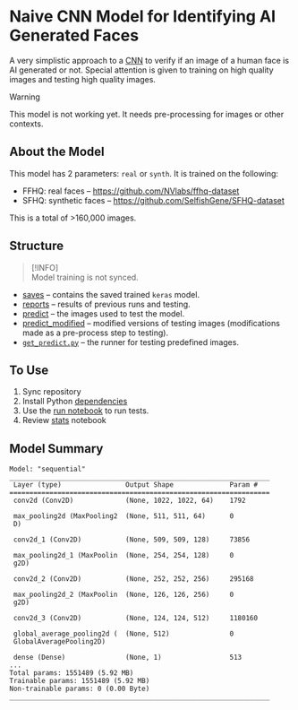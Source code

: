 # Naive CNN Model for Identifying AI Generated Faces

A very simplistic approach to a [CNN](https://en.wikipedia.org/wiki/Convolutional_neural_network) to verify if an image of a human face is AI generated or not. Special attention is given to training on high quality images and testing high quality images.

> [!WARNING]  
> This model is not working yet. It needs pre-processing for images or other contexts.

## About the Model

This model has 2 parameters: `real` or `synth`. It is trained on the following:

* FFHQ: real faces – https://github.com/NVlabs/ffhq-dataset
* SFHQ: synthetic faces – https://github.com/SelfishGene/SFHQ-dataset

This is a total of >160,000 images.

## Structure

> [!INFO]  
> Model training is not synced.

* [saves](./saves/) – contains the saved trained `keras` model.
* [reports](./reports/) – results of previous runs and testing.
* [predict](./predict/) – the images used to test the model.
* [predict_modified](./predict_modified/) – modified versions of testing images (modifications made as a pre-process step to testing).
* [`get_predict.py`](./get_predict.py) – the runner for testing predefined images.

## To Use

1. Sync repository
2. Install Python [dependencies](./requirements.txt)
3. Use the [run notebook](./run.ipynb) to run tests.
4. Review [stats](./stats.ipynb) notebook

## Model Summary

```plain
Model: "sequential"
_________________________________________________________________
 Layer (type)                Output Shape              Param #   
=================================================================
 conv2d (Conv2D)             (None, 1022, 1022, 64)    1792      
                                                                 
 max_pooling2d (MaxPooling2  (None, 511, 511, 64)      0         
 D)                                                              
                                                                 
 conv2d_1 (Conv2D)           (None, 509, 509, 128)     73856     
                                                                 
 max_pooling2d_1 (MaxPoolin  (None, 254, 254, 128)     0         
 g2D)                                                            
                                                                 
 conv2d_2 (Conv2D)           (None, 252, 252, 256)     295168    
                                                                 
 max_pooling2d_2 (MaxPoolin  (None, 126, 126, 256)     0         
 g2D)                                                            
                                                                 
 conv2d_3 (Conv2D)           (None, 124, 124, 512)     1180160   
                                                                 
 global_average_pooling2d (  (None, 512)               0         
 GlobalAveragePooling2D)                                         
                                                                 
 dense (Dense)               (None, 1)                 513       
...
Total params: 1551489 (5.92 MB)
Trainable params: 1551489 (5.92 MB)
Non-trainable params: 0 (0.00 Byte)
_________________________________________________________________
```
